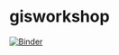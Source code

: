# gisworkshop

[![Binder](https://mybinder.org/badge_logo.svg)](https://mybinder.org/v2/gh/IDREsandbox/gisworkshop/master)

